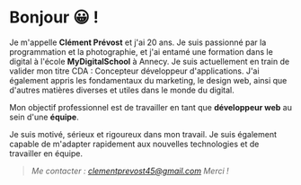 # Bonjour :grinning: !

Je m'appelle **Clément Prévost** et j'ai 20 ans. Je suis passionné par la programmation et la photographie, et j'ai entamé une formation dans le digital à l'école **MyDigitalSchool** à Annecy. Je suis actuellement en train de valider mon titre CDA : Concepteur développeur d'applications. J'ai également appris les fondamentaux du marketing, le design web, ainsi que d'autres matières diverses et utiles dans le monde du digital.

Mon objectif professionnel est de travailler en tant que **développeur web** au sein d'une **équipe**.

Je suis motivé, sérieux et rigoureux dans mon travail. Je suis également capable de m'adapter rapidement aux nouvelles technologies et de travailler en équipe.

> *Me contacter : clementprevost45@gmail.com*
> *Merci !* 


